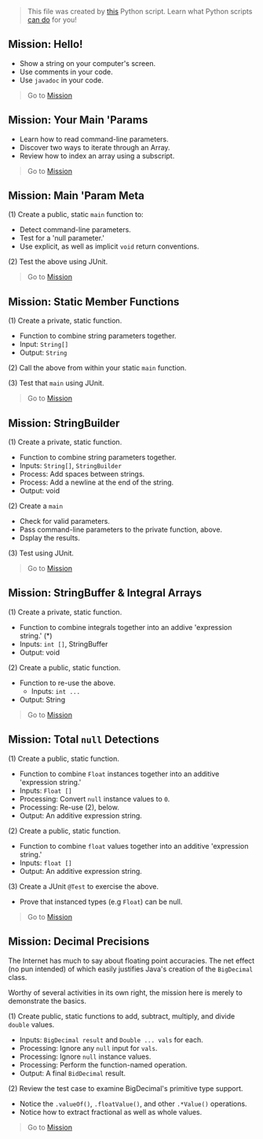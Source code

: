  
> This file was created by [this](./missions.py) Python script.
Learn what Python scripts [can do](https://www.udemy.com/course/python-1000/?referralCode=D3A7B607149F46D12A28) for you!
 

## Mission: Hello!
* Show a string on your computer's screen.
* Use comments in your code.
* Use `javadoc` in your code.

> Go to [Mission](./com/soft9000/M1000/A00000/MISSION.md)

## Mission: Your Main 'Params
* Learn how to read command-line parameters.
* Discover two ways to iterate through an Array.
* Review how to index an array using a subscript.

> Go to [Mission](./com/soft9000/M1000/A00100/MISSION.md)

## Mission: Main 'Param Meta
(1) Create a public, static `main` function to:
* Detect command-line parameters.
* Test for a 'null parameter.'
* Use explicit, as well as implicit `void` return conventions.

(2) Test the above using JUnit.

> Go to [Mission](./com/soft9000/M1000/A00200/MISSION.md)

## Mission: Static Member Functions
(1) Create a private, static function.
* Function to combine string parameters together.
* Input: `String[]`
* Output: `String`

(2) Call the above from within your static `main` function.

(3) Test that `main` using JUnit.

> Go to [Mission](./com/soft9000/M1000/A00300/MISSION.md)

## Mission: StringBuilder
(1) Create a private, static function.
* Function to combine string parameters together.
* Inputs: `String[]`, `StringBuilder`
* Process: Add spaces between strings.
* Process: Add a newline at the end of the string.
* Output: void

(2) Create a `main`
* Check for valid parameters.
* Pass command-line parameters to the private function, above.
* Dsplay the results.

(3) Test using JUnit.

> Go to [Mission](./com/soft9000/M1000/A00400/MISSION.md)

## Mission: StringBuffer & Integral Arrays
(1) Create a private, static function.
* Function to combine integrals together into an addive 'expression string.' (*)
* Inputs: `int []`, StringBuffer
* Output: void

(2) Create a public, static function.
* Function to re-use the above.
  * Inputs: `int ...`
* Output: String

> Go to [Mission](./com/soft9000/M1000/A00500/MISSION.md)

## Mission: Total `null` Detections
(1) Create a public, static function.
* Function to combine `Float` instances together into an additive 'expression string.'
* Inputs: `Float []`
* Processing: Convert `null` instance values to `0`.
* Processing: Re-use (2), below.
* Output: An additive expression string.

(2) Create a public, static function.
* Function to combine `float` values together into an additive 'expression string.' 
* Inputs: `float []`
* Output: An additive expression string.

(3) Create a JUnit `@Test` to exercise the above.
* Prove that instanced types (e.g `Float`) can be null.

> Go to [Mission](./com/soft9000/M1000/A00600/MISSION.md)

## Mission: Decimal Precisions
The Internet has much to say about floating point 
accuracies. The net effect (no pun intended) of which 
easily justifies Java's creation of the `BigDecimal` class. 

Worthy of several activities in its own right, the mission 
here is merely to demonstrate the basics.

(1) Create public, static functions to add, subtract, multiply, and divide `double` values.
* Inputs: `BigDecimal result` and `Double ... vals` for each.
* Processing: Ignore any `null` input for `vals`.
* Processing: Ignore `null` instance values.
* Processing: Perform the function-named operation.
* Output: A final `BidDecimal` result.

(2) Review the test case to examine BigDecimal's primitive type support.
* Notice the `.valueOf()`, `.floatValue()`, and other `.*Value()` operations.
* Notice how to extract fractional as well as whole values.

> Go to [Mission](./com/soft9000/M1000/A00700/MISSION.md)

